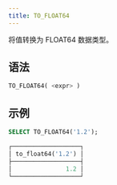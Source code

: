 ```yaml
---
title: TO_FLOAT64
---
```


将值转换为 FLOAT64 数据类型。

## 语法

```sql
TO_FLOAT64( <expr> )
```

## 示例

```sql
SELECT TO_FLOAT64('1.2');

┌───────────────────┐
│ to_float64('1.2') │
├───────────────────┤
│               1.2 │
└───────────────────┘
```